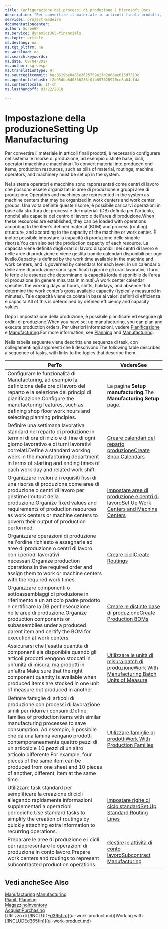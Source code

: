 ```yaml
---
title: Configurazione dei processi di produzione | Microsoft Docs
description: "Per convertire il materiale in articoli finali prodotti, è necessario configurare nel sistema le risorse di produzione, ad esempio distinte base, cicli, operatori macchina e macchinari."
services: project-madeira
documentationcenter: 
author: SorenGP
ms.service: dynamics365-financials
ms.topic: article
ms.devlang: na
ms.tgt_pltfrm: na
ms.workload: na
ms.search.keywords: 
ms.date: 09/04/2017
ms.author: sgroespe
ms.translationtype: HT
ms.sourcegitcommit: bec0619be0a65e3625759e13d2866ac615d7513c
ms.openlocfilehash: f2d95dbb6d0336286f0fb657028970ce8a04cfda
ms.contentlocale: it-ch
ms.lasthandoff: 03/22/2018

---
```

# <a name="setting-up-manufacturing"></a><span data-ttu-id="57c2a-103">Impostazione della produzione</span><span class="sxs-lookup"><span data-stu-id="57c2a-103">Setting Up Manufacturing</span></span>
<span data-ttu-id="57c2a-104">Per convertire il materiale in articoli finali prodotti, è necessario configurare nel sistema le risorse di produzione, ad esempio distinte base, cicli, operatori macchina e macchinari.</span><span class="sxs-lookup"><span data-stu-id="57c2a-104">To convert material into produced end items, production resources, such as bills of material, routings, machine operators, and machinery must be set up in the system.</span></span>

<span data-ttu-id="57c2a-105">Nel sistema operatori e macchine sono rappresentati come centri di lavoro che possono essere organizzati in aree di produzione e gruppi aree di produzione.</span><span class="sxs-lookup"><span data-stu-id="57c2a-105">Operators and machines are represented in the system as machine centers that may be organized in work centers and work center groups.</span></span> <span data-ttu-id="57c2a-106">Una volta definite queste risorse, è possibile caricarvi operazioni in base alla struttura dei processi e dei materiali (DB) definita per l'articolo, nonché alla capacità del centro di lavoro o dell'area di produzione.</span><span class="sxs-lookup"><span data-stu-id="57c2a-106">When these resources are established, they can be loaded with operations according to the item's defined material (BOM) and process (routing) structure, and according to the capacity of the machine or work center.</span></span> <span data-ttu-id="57c2a-107">È inoltre possibile impostare la capacità di produzione delle singole risorse.</span><span class="sxs-lookup"><span data-stu-id="57c2a-107">You can also set the production capacity of each resource.</span></span> <span data-ttu-id="57c2a-108">La capacità viene definita dagli orari di lavoro disponibili nei centri di lavoro e nelle aree di produzione e viene gestita tramite calendari disponibili per ogni livello.</span><span class="sxs-lookup"><span data-stu-id="57c2a-108">Capacity is defined by the work time available in the machine and work centers, and is governed by calendars for each level.</span></span> <span data-ttu-id="57c2a-109">In un calendario delle aree di produzione sono specificati i giorni e gli orari lavorativi, i turni, le ferie e le assenze che determinano la capacità lorda disponibile dell'area di produzione (in genere misurata in minuti).</span><span class="sxs-lookup"><span data-stu-id="57c2a-109">A work center calendar specifies the working days or hours, shifts, holidays, and absence that determine the work center’s gross available capacity (typically measured in minutes).</span></span> <span data-ttu-id="57c2a-110">Tale capacità viene calcolata in base ai valori definiti di efficienza e capacità.</span><span class="sxs-lookup"><span data-stu-id="57c2a-110">All of this is determined by defined efficiency and capacity values.</span></span>  

<span data-ttu-id="57c2a-111">Dopo l'impostazione della produzione, è possibile pianificare ed eseguire gli ordini di produzione.</span><span class="sxs-lookup"><span data-stu-id="57c2a-111">When you have set up manufacturing, you can plan and execute production orders.</span></span> <span data-ttu-id="57c2a-112">Per ulteriori informazioni, vedere [Pianificazione](production-planning.md) e [Manufacturing](production-manage-manufacturing.md).</span><span class="sxs-lookup"><span data-stu-id="57c2a-112">For more information, see [Planning](production-planning.md) and [Manufacturing](production-manage-manufacturing.md).</span></span>  

 <span data-ttu-id="57c2a-113">Nella tabella seguente viene descritta una sequenza di task, con collegamenti agli argomenti che li descrivono.</span><span class="sxs-lookup"><span data-stu-id="57c2a-113">The following table describes a sequence of tasks, with links to the topics that describe them.</span></span>   

|<span data-ttu-id="57c2a-114">**Per**</span><span class="sxs-lookup"><span data-stu-id="57c2a-114">**To**</span></span>|<span data-ttu-id="57c2a-115">**Vedere**</span><span class="sxs-lookup"><span data-stu-id="57c2a-115">**See**</span></span>|  
|------------|-------------|  
|<span data-ttu-id="57c2a-116">Configurare le funzionalità di Manufacturing, ad esempio la definizione delle ore di lavoro del reparto e la selezione dei principi di pianificazione.</span><span class="sxs-lookup"><span data-stu-id="57c2a-116">Configure the manufacturing features, such as defining shop floor work hours and selecting planning principles.</span></span>|<span data-ttu-id="57c2a-117">La pagina **Setup manufacturing**.</span><span class="sxs-lookup"><span data-stu-id="57c2a-117">The **Manufacturing Setup** page.</span></span>|  
|<span data-ttu-id="57c2a-118">Definire una settimana lavorativa standard nel reparto di produzione in termini di ora di inizio e di fine di ogni giorno lavorativo e di turni lavorativi correlati.</span><span class="sxs-lookup"><span data-stu-id="57c2a-118">Define a standard working week in the manufacturing department in terms of starting and ending times of each work day and related work shift.</span></span>|[<span data-ttu-id="57c2a-119">Creare calendari del reparto produzione</span><span class="sxs-lookup"><span data-stu-id="57c2a-119">Create Shop Calendars</span></span>](production-how-to-create-work-center-calendars.md)|  
|<span data-ttu-id="57c2a-120">Organizzare i valori e i requisiti fissi di una risorsa di produzione come aree di produzione o centri di lavoro per gestirne l'output della produzione.</span><span class="sxs-lookup"><span data-stu-id="57c2a-120">Organize fixed values and requirements of production resources as work centers or machine centers to govern their output of production performed.</span></span>|[<span data-ttu-id="57c2a-121">Impostare aree di produzione e centri di lavoro</span><span class="sxs-lookup"><span data-stu-id="57c2a-121">Set Up Work Centers and Machine Centers</span></span>](production-how-to-set-up-work-and-machine-centers.md)|
|<span data-ttu-id="57c2a-122">Organizzare operazioni di produzione nell'ordine richiesto e assegnarle ad aree di produzione o centri di lavoro con i periodi lavorativi necessari.</span><span class="sxs-lookup"><span data-stu-id="57c2a-122">Organize production operations in the required order and assign them to work or machine centers with the required work times.</span></span>|[<span data-ttu-id="57c2a-123">Creare cicli</span><span class="sxs-lookup"><span data-stu-id="57c2a-123">Create Routings</span></span>](production-how-to-create-routings.md)|
|<span data-ttu-id="57c2a-124">Organizzare componenti o sottoassemblaggi di produzione in riferimento a un articolo padre prodotto e certificare la DB per l'esecuzione nelle aree di produzione.</span><span class="sxs-lookup"><span data-stu-id="57c2a-124">Organize production components or subassemblies under a produced parent item and certify the BOM for execution at work centers.</span></span>|[<span data-ttu-id="57c2a-125">Creare le distinte base di produzione</span><span class="sxs-lookup"><span data-stu-id="57c2a-125">Create Production BOMs</span></span>](production-how-to-create-production-boms.md)|
|<span data-ttu-id="57c2a-126">Assicurarsi che l'esatta quantità di componenti sia disponibile quando gli articoli prodotti vengono stoccati in un'unità di misura, ma prodotti in un'altra.</span><span class="sxs-lookup"><span data-stu-id="57c2a-126">Make sure that the right component quantity is available when produced items are stocked in one unit of measure but produced in another.</span></span>|[<span data-ttu-id="57c2a-127">Utilizzare le unità di misura batch di produzione</span><span class="sxs-lookup"><span data-stu-id="57c2a-127">Work With Manufacturing Batch Units of Measure</span></span>](production-how-to-use-the-manufacturing-batch-unit-of-measure.md)|  
|<span data-ttu-id="57c2a-128">Definire famiglie di articoli di produzione con processi di lavorazione simili per ridurre i consumi.</span><span class="sxs-lookup"><span data-stu-id="57c2a-128">Define families of production items with similar manufacturing processes to save consumption.</span></span> <span data-ttu-id="57c2a-129">Ad esempio, è possibile che da una lamina vengano prodotti contemporaneamente quattro pezzi di un articolo e 10 pezzi di un altro articolo differente.</span><span class="sxs-lookup"><span data-stu-id="57c2a-129">For example, four pieces of the same item can be produced from one sheet and 10 pieces of another, different, item at the same time.</span></span>|[<span data-ttu-id="57c2a-130">Utilizzare famiglie di prodotti</span><span class="sxs-lookup"><span data-stu-id="57c2a-130">Work With Production Families</span></span>](production-how-work-family.md)|
|<span data-ttu-id="57c2a-131">Utilizzare task standard per semplificare la creazione di cicli allegando rapidamente informazioni supplementari a operazioni periodiche.</span><span class="sxs-lookup"><span data-stu-id="57c2a-131">Use standard tasks to simplify the creation of routings by quickly attaching extra information to recurring operations.</span></span>|[<span data-ttu-id="57c2a-132">Impostare righe di ciclo standard</span><span class="sxs-lookup"><span data-stu-id="57c2a-132">Set Up Standard Routing Lines</span></span>](production-how-set-up-standard-routing-lines.md)|  
|<span data-ttu-id="57c2a-133">Preparare le aree di produzione e i cicli per rappresentare le operazioni di produzione in conto lavoro.</span><span class="sxs-lookup"><span data-stu-id="57c2a-133">Prepare work centers and routings to represent subcontracted production operations.</span></span>|[<span data-ttu-id="57c2a-134">Gestire le attività di conto lavoro</span><span class="sxs-lookup"><span data-stu-id="57c2a-134">Subcontract Manufacturing</span></span>](production-how-to-subcontract-manufacturing.md)|  

## <a name="see-also"></a><span data-ttu-id="57c2a-135">Vedi anche</span><span class="sxs-lookup"><span data-stu-id="57c2a-135">See Also</span></span>
<span data-ttu-id="57c2a-136">[Manufacturing](production-manage-manufacturing.md)  </span><span class="sxs-lookup"><span data-stu-id="57c2a-136">[Manufacturing](production-manage-manufacturing.md)  </span></span>  
<span data-ttu-id="57c2a-137">[Pianif.](production-planning.md) </span><span class="sxs-lookup"><span data-stu-id="57c2a-137">[Planning](production-planning.md) </span></span>  
[<span data-ttu-id="57c2a-138">Magazzino</span><span class="sxs-lookup"><span data-stu-id="57c2a-138">Inventory</span></span>](inventory-manage-inventory.md)  
[<span data-ttu-id="57c2a-139">Acquisti</span><span class="sxs-lookup"><span data-stu-id="57c2a-139">Purchasing</span></span>](purchasing-manage-purchasing.md)  
<span data-ttu-id="57c2a-140">[Utilizzo di [!INCLUDE[d365fin](includes/d365fin_md.md)]](ui-work-product.md)</span><span class="sxs-lookup"><span data-stu-id="57c2a-140">[Working with [!INCLUDE[d365fin](includes/d365fin_md.md)]](ui-work-product.md)</span></span>

